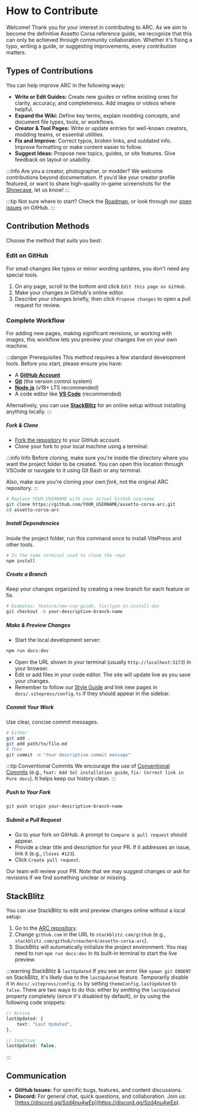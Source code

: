 # How to Contribute

> <Badge type="tip" text="Updated"/>

Welcome! Thank you for your interest in contributing to ARC. As we aim to become the definitive Assetto Corsa reference guide, we recognize that this can only be achieved through community collaboration. Whether it's fixing a typo, writing a guide, or suggesting improvements, every contribution matters.

## Types of Contributions

You can help improve ARC in the following ways:

- **Write or Edit Guides:** Create new guides or refine existing ones for clarity, accuracy, and completeness. Add images or videos where helpful.
- **Expand the Wiki:** Define key terms, explain modding concepts, and document file types, tools, or workflows.
- **Creator & Tool Pages:** Write or update entries for well-known creators, modding teams, or essential utilities.
- **Fix and Improve:** Correct typos, broken links, and outdated info. Improve formatting or make content easier to follow.
- **Suggest Ideas:** Propose new topics, guides, or site features. Give feedback on layout or usability.

:::info Are you a creator, photographer, or modder?
We welcome contributions beyond documentation. If you’d like your creator profile featured, or want to share high-quality in-game screenshots for the [Showcase](../showcase/), let us know!
:::

<!-- This roadmap link will need updating once the actual roadmap is out -->
:::tip Not sure where to start?
Check the [Roadmap](https://github.com/creacher4/assetto-corsa-arc), or look through our [open issues](https://github.com/creacher4/assetto-corsa-arc/issues) on GitHub.
:::

## Contribution Methods

Choose the method that suits you best:

### Edit on GitHub

For small changes like typos or minor wording updates, you don't need any special tools.

1. On any page, scroll to the bottom and click `Edit this page on GitHub`.
2. Make your changes in GitHub's online editor.
3. Describe your changes briefly, then click `Propose changes` to open a pull request for review.

### Complete Workflow <Badge type="tip" text="Recommended" />

For adding new pages, making significant revisions, or working with images, this workflow lets you preview your changes live on your own machine.

:::danger Prerequisites
This method requires a few standard development tools. Before you start, please ensure you have:

- A [**GitHub Account**](https://github.com)
- [**Git**](https://git-scm.com/downloads) (the version control system)
- [**Node.js**](https://nodejs.org/en/) (v18+ LTS recommended)
- A code editor like [**VS Code**](https://code.visualstudio.com/) (recommended)

Alternatively, you can use [**StackBlitz**](#online-ide-stackblitz) for an online setup without installing anything locally.
:::

##### Fork & Clone
- [Fork the repository](https://github.com/creacher4/assetto-corsa-arc) to your GitHub account.
- Clone your fork to your local machine using a terminal:

:::info Info
Before cloning, make sure you're inside the directory where you want the project folder to be created. You can open this location through VSCode or navigate to it using Git Bash or any terminal.

Also, make sure you're cloning *your own fork*, not the original ARC repository.
:::

```bash
# Replace YOUR_USERNAME with your actual GitHub username
git clone https://github.com/YOUR_USERNAME/assetto-corsa-arc.git
cd assetto-corsa-arc
```

##### Install Dependencies

Inside the project folder, run this command once to install VitePress and other tools.

```bash
# In the same terminal used to clone the repo
npm install
```

##### Create a Branch

Keep your changes organized by creating a new branch for each feature or fix.

```bash
# Examples: feature/new-csp-guide, fix/typo-in-install-doc
git checkout -b your-descriptive-branch-name
```

##### Make & Preview Changes

- Start the local development server:

```bash
npm run docs:dev
```

- Open the URL shown in your terminal (usually `http://localhost:5173`) in your browser.
- Edit or add files in your code editor. The site will update live as you save your changes.
- Remember to follow our [Style Guide](style-guide) and link new pages in `docs/.vitepress/config.ts` if they should appear in the sidebar.

##### Commit Your Work

Use clear, concise commit messages.

```bash
# Either
git add .
git add path/to/file.md
# Then
git commit -m "Your descriptive commit message"
```

:::tip Conventional Commits
We encourage the use of [Conventional Commits](https://www.conventionalcommits.org/en/v1.0.0/) (e.g., `feat: Add Sol installation guide`, `fix: Correct link in Pure docs`). It helps keep our history clean.
:::

##### Push to Your Fork

```bash
git push origin your-descriptive-branch-name
```

##### Submit a Pull Request

- Go to your fork on GitHub. A prompt to `Compare & pull request` should appear.
- Provide a clear title and description for your PR. If it addresses an issue, link it (e.g., `Closes #123`).
- Click `Create pull request`.

Our team will review your PR. Note that we may suggest changes or ask for revisions if we find something unclear or missing.

## StackBlitz

You can use StackBlitz to edit and preview changes online without a local setup:

1. Go to the [ARC repository](https://github.com/creacher4/assetto-corsa-arc).
2. Change `github.com` in the URL to `stackblitz.com/github` (e.g., `stackblitz.com/github/creacher4/assetto-corsa-arc`).
3. StackBlitz will automatically initialize the project environment. You may need to run `npm run docs:dev` in its built-in terminal to start the live preview.

:::warning StackBlitz & `lastUpdated`
If you see an error like `spawn git ENOENT` on StackBlitz, it's likely due to the `lastUpdated` feature. Temporarily disable it in `docs/.vitepress/config.ts` by setting `themeConfig.lastUpdated` to `false`. There are two ways to do this: either by omitting the `lastUpdated` property completely (since it's disabled by default), or by using the following code snippets:

```ts
// Active
lastUpdated: {
    text: "Last Updated",
},

// Inactive
lastUpdated: false,
```
:::

## Communication

- **GitHub Issues:** For specific bugs, features, and content discussions.
- **Discord:** For general chat, quick questions, and collaboration. Join us: [https://discord.gg/Szd4nu4wEp](https://discord.gg/Szd4nu4wEp).